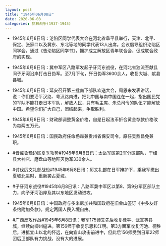 ```yaml
---
layout: post
title: "1945年06月08日"
date: 2020-06-08
categories: 抗日战争(1937-1945)
---
```


<meta name="referrer" content="no-referrer" />

- 1945年6月8日讯：沦陷区同学代表大会在河北省阜平县举行，天津、北平、保定、张家口以及冀东、东北等地的同学代表13人出席。会议倡导组织沦陷区同学会，通过《告沦陷区同学书》，拥护成立解放区青年联合会，促成联合政府的实现。 

- 1945年6月8日讯：冀中军区八路军发起子牙河东战役，在河北省独流至献县间子牙河沿岸打击日伪军。至7月下旬，歼日伪军3600余人，收复大城、献县县城。 

- 1945年6月8日讯：延安召开第三批南下部队欢送大会，周恩来发表讲话，说：你们要沿平汉路、粤汉路南进，把北中国与南中国连在一起，指出国民党的军队不能打走日本军队，解放人民，只有毛主席、朱总司令的队伍才能解放中国。希望你们扩大自己，团结起来，争取胜利。 

- 1945年6月8日讯：财政部调整黄金价格，自是日起法币折合黄金存款价格改为每两五万元。 

- 1945年6月8日讯：国民政府任命杨森兼贵州省保安司令，原任吴鼎昌免兼职。 

- #晋冀鲁豫边区夏季攻势#1945年6月8日讯：太岳军区第2军分区部队，于绛县大神店、磨盘山等地歼灭伪军330余人。 

- #讨伐厉文礼部战役#1945年6月8日讯：厉文礼部在日军掩护下，乘我军撤出夏坡北进时，重新袭占夏坡。 

- #子牙河东战役#1945年6月8日讯：八路军冀中军区以第8、第9分军区部队主力，向子牙河沿岸及其以东地区发动进攻。 

- 1945年6月8日讯：中国政府与多米尼加共和国政府在旧金山签订《中多友好条约附加条款》，规定两国人民入境自由。 

- #广西反攻作战#1945年6月8日讯：我军175师又先后收复桂平、武宣等县城，继续向柳州逼进。第156师于收复乐思和江明。第3方面军收复河池、德胜后，进抵宜山以北的怀远，在向宜山攻击前进中，但此后156师受到日军22师团后卫部队有力挑战，没有大的进展。 

